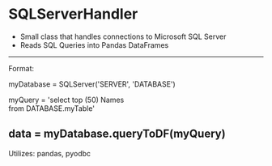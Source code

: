# SQLServerHandler
 - Small class that handles connections to Microsoft SQL Server
 - Reads SQL Queries into Pandas DataFrames
--------------------------------------------------------------
Format:

myDatabase = SQLServer('SERVER', 'DATABASE')

myQuery = 'select top (50) Names \
         from DATABASE.myTable'

data = myDatabase.queryToDF(myQuery)
--------------------------------------------------------------
Utilizes: pandas, pyodbc
